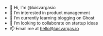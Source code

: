 - 👋  Hi, I’m @luisvargasio
- 👀  I’m interested in product management
- 🌱  I’m currently learning blogging on Ghost
- 💞️  I’m looking to collaborate on startup ideas
- 📫  Email me at hello@luisvargas.io

<!---
luisvargasio/luisvargasio is a ✨ special ✨ repository because its `README.md` (this file) appears on your GitHub profile.
You can click the Preview link to take a look at your changes.
--->
